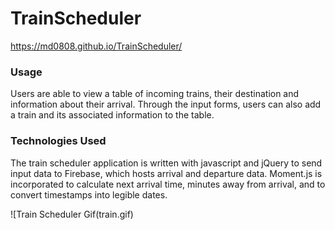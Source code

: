 # TrainScheduler

https://md0808.github.io/TrainScheduler/

### Usage
Users are able to view a table of incoming trains, their destination and information about their arrival. Through the input forms, users can also add a train and its associated information to the table.

### Technologies Used

The train scheduler application is written with javascript and jQuery to send input data to Firebase, which hosts arrival and departure data. Moment.js is incorporated to calculate next arrival time, minutes away from arrival, and to convert timestamps into legible dates.




![Train Scheduler Gif(train.gif)